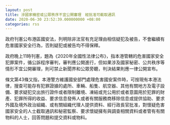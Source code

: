 ```yaml
---
layout: post
title: 涉國家機密或公眾秩序不宜公開審理　經批准可截取通訊
date: 2020-06-30 23:52:39.000000000 +08:00
categories: rss
---
```


政府刊憲公布港區國安法，列明除非法官有充足理由相信疑犯及被告，不會繼續有危害國家安全行為，否則疑犯或被告均不得保釋。

政府晚上11時刊憲，題為《2020年全國性法律公布》，指本港管轄的危害國家安全犯罪案件，循公訴程序審判，審判應公開進行，但如果涉及國家秘密、公共秩序等情形不宜公開審理，則可禁止新聞界和公眾旁聽，判決結果則應一律公開宣布。

條文第43條又指，本港警方維護國安部門處理危害國安案件時，可按現有本港法律，搜查可能存有犯罪證據的處所、車輛、船隻、航空器、其他有關地方及電子設備、要求疑犯交出旅行證件或者限制離境、凍結或充公用於或者意圖用於犯罪的財產、犯罪所得的收益、要求信息發佈人或者有關服務商移除信息或提供協助、要求外國及境外政治組織、或有關組織代理人提供資料、經行政長官批准，對懷疑危害國家安全的人士截取通訊和秘密監察、要求懷疑擁有與調查相關資料或者管有有關物料的人士，回答問題和提交資料或物料。
